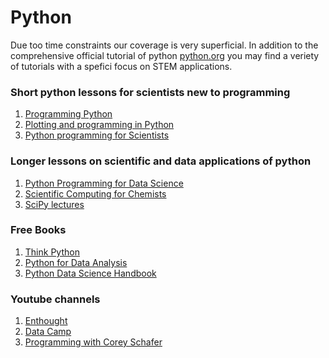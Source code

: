 Python
=======================


Due too time constraints our coverage is very superficial.  In addition to the comprehensive official tutorial of python [python.org](https://docs.python.org/3/tutorial/) you may find a veriety of tutorials with a spefici focus on STEM applications.  
 
### Short python lessons for scientists new to programming

   1. [Programming Python](http://swcarpentry.github.io/python-novice-inflammation/)
   2. [Plotting and programming in Python ](http://swcarpentry.github.io/python-novice-gapminder/)
   3. [Python programming for Scientists](http://wwwstaff.ari.uni-heidelberg.de/mitarbeiter/rschmidt/pycourse/index.html)


### Longer lessons on scientific and data applications of python

   1. [Python Programming for Data Science](https://www.tomasbeuzen.com/python-programming-for-data-science/README.html)
   2. [Scientific Computing for Chemists](https://weisscharlesj.github.io/SciCompforChemists/intro.html)
   3. [SciPy lectures](http://scipy-lectures.org/index.html)

### Free Books

   1. [Think Python](https://greenteapress.com/wp/think-python/)
   2. [Python for Data Analysis](https://wesmckinney.com/book/)
   3. [Python Data Science Handbook](https://jakevdp.github.io/PythonDataScienceHandbook/)

### Youtube channels

  1. [Enthought](https://www.youtube.com/c/enthought/videos)
  2. [Data Camp](https://www.youtube.com/c/Datacamp/videos)
  3. [Programming with Corey Schafer](https://www.youtube.com/c/Coreyms/videos)
